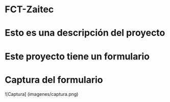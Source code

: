 # FCT-Zaitec
# Esto es una descripción del proyecto
# Este proyecto tiene un formulario
# Captura del formulario

![Captura] (imagenes/captura.png)